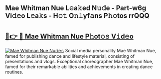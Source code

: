 ## Mae Whitman Nue L𝚎a𝚔ed N𝚞𝚍e - Part-w6g Vi𝚍𝚎o L𝚎a𝚔s - H𝚘𝚝 O𝚗𝚕yf𝚊ns P𝚑𝚘tos rrQQQ

# <h2><a href="http://kf61bi.oniu.top/?m=Mae+Whitman+Nue">🔗👉 🔴 Mae Whitman Nue P𝚑ot𝚘𝚜 V𝚒d𝚎o</a></h2>

[![Mae Whitman Nue Nu𝚍e𝚜](https://i.imgur.com/0qMVB7G.gif)](http://kf61bi.oniu.top/?m=Mae+Whitman+Nue)
Social media personality Mae Whitman Nue, famed for publishing dance and lifestyle material, consisting of presentations and vlogs. Exceptional choreographer Mae Whitman Nue, famed for their remarkable abilities and achievements in creating dance routines.  
